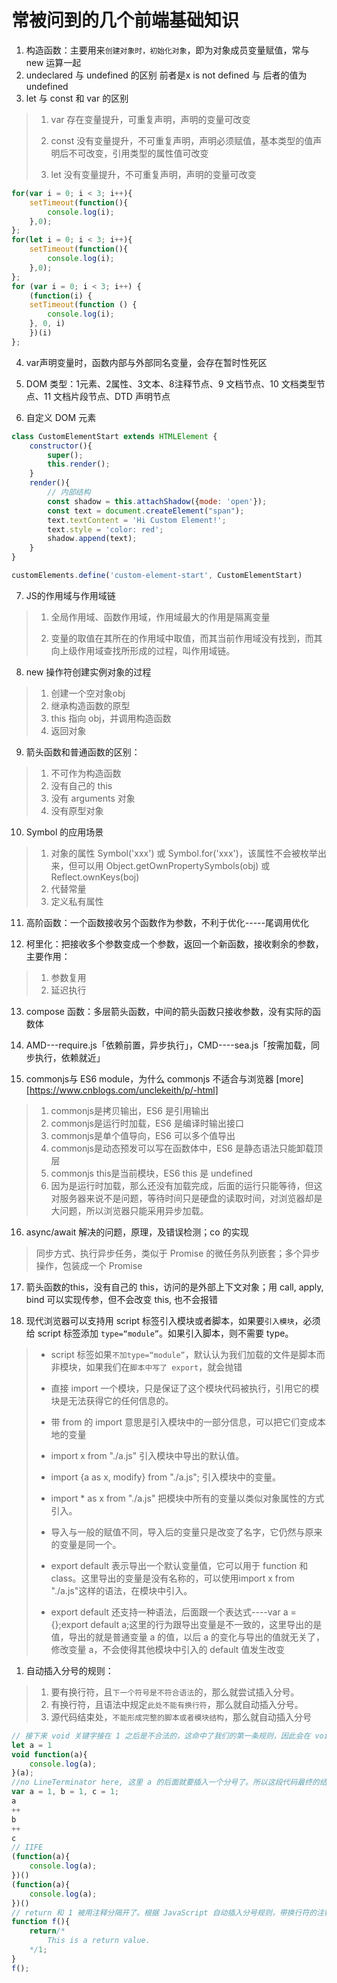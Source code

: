 # 常被问到的几个前端基础知识

1. 构造函数：主要用来`创建对象时，初始化对象`，即为对象成员变量赋值，常与 new 运算一起
2. undeclared 与 undefined 的区别
  前者是x is  not defined 与 后者的值为undefined
3. let 与 const 和 var 的区别

>1. var 存在变量提升，可重复声明，声明的变量可改变
>
>2. const 没有变量提升，不可重复声明，声明必须赋值，基本类型的值声明后不可改变，引用类型的属性值可改变
>
>3. let 没有变量提升，不可重复声明，声明的变量可改变


```javascript
for(var i = 0; i < 3; i++){
    setTimeout(function(){
        console.log(i);
    },0);
};
for(let i = 0; i < 3; i++){
    setTimeout(function(){
        console.log(i);
    },0);
};
for (var i = 0; i < 3; i++) {
    (function(i) {
    setTimeout(function () {
        console.log(i);
    }, 0, i)
    })(i)
};
```

4. var声明变量时，函数内部与外部同名变量，会存在暂时性死区

5. DOM 类型：1元素、2属性、3文本、8注释节点、9 文档节点、10 文档类型节点、11 文档片段节点、DTD 声明节点

6. 自定义 DOM 元素

```js
class CustomElementStart extends HTMLElement {
    constructor(){
        super();
        this.render();
    }
    render(){
        // 内部结构
        const shadow = this.attachShadow({mode: 'open'});
        const text = document.createElement("span");
        text.textContent = 'Hi Custom Element!';
        text.style = 'color: red';
        shadow.append(text);
    }
}

customElements.define('custom-element-start', CustomElementStart)
```

7. JS的作用域与作用域链

>1. 全局作用域、函数作用域，作用域最大的作用是隔离变量
>
>2. 变量的取值在其所在的作用域中取值，而其当前作用域没有找到，而其向上级作用域查找所形成的过程，叫作用域链。

8. new 操作符创建实例对象的过程

>1. 创建一个空对象obj
>2. 继承构造函数的原型
>3. this 指向 obj，并调用构造函数
>4. 返回对象

9. 箭头函数和普通函数的区别：

>1. 不可作为构造函数
>2. 没有自己的 this
>3. 没有 arguments 对象
>4. 没有原型对象

10. Symbol 的应用场景

>1. 对象的属性 Symbol('xxx') 或 Symbol.for('xxx')，该属性不会被枚举出来，但可以用 Object.getOwnPropertySymbols(obj) 或 Reflect.ownKeys(boj)
>2. 代替常量
>3. 定义私有属性

11. 高阶函数：一个函数接收另个函数作为参数，不利于优化-----尾调用优化

12. 柯里化：把接收多个参数变成一个参数，返回一个新函数，接收剩余的参数，主要作用：

>1. 参数复用
>2. 延迟执行

13. compose 函数：多层箭头函数，中间的箭头函数只接收参数，没有实际的函数体

14. AMD---require.js「依赖前置，异步执行」，CMD----sea.js「按需加载，同步执行，依赖就近」

15. commonjs与 ES6 module，为什么 commonjs 不适合与浏览器 [more][https://www.cnblogs.com/unclekeith/p/-html]

>1. commonjs是拷贝输出，ES6 是引用输出
>2. commonjs是运行时加载，ES6 是编译时输出接口
>3. commonjs是单个值导向，ES6 可以多个值导出
>4. commonjs是动态预发可以写在函数体中，ES6 是静态语法只能卸载顶层
>5. commonjs this是当前模块，ES6 this 是 undefined
>6. 因为是运行时加载，那么还没有加载完成，后面的运行只能等待，但这对服务器来说不是问题，等待时间只是硬盘的读取时间，对浏览器却是大问题，所以浏览器只能采用异步加载。

16. async/await 解决的问题，原理，及错误检测；co 的实现

> 同步方式、执行异步任务，类似于 Promise 的微任务队列嵌套；多个异步操作，包装成一个 Promise

17. 箭头函数的this，没有自己的 this，访问的是外部上下文对象；用 call, apply, bind 可以实现传参，但不会改变 this, 也不会报错

18. 现代浏览器可以支持用 script 标签引入模块或者脚本，如果要`引入模块`，必须给 script 标签添加 `type=“module”`。如果引入脚本，则不需要 type。

>- script 标签如果`不加type=“module”`，默认认为我们加载的文件是脚本而非模块，如果我们在`脚本中写了 export`，就会抛错
>
>- 直接 import 一个模块，只是保证了这个模块代码被执行，引用它的模块是无法获得它的任何信息的。
>
>- 带 from 的 import 意思是引入模块中的一部分信息，可以把它们变成本地的变量
>
>- import x from "./a.js" 引入模块中导出的默认值。
>
>- import {a as x, modify} from "./a.js"; 引入模块中的变量。
>
>- import * as x from "./a.js" 把模块中所有的变量以类似对象属性的方式引入。
>
>- 导入与一般的赋值不同，导入后的变量只是改变了名字，它仍然与原来的变量是同一个。
>
>- export default 表示导出一个默认变量值，它可以用于 function 和 class。这里导出的变量是没有名称的，可以使用import x from "./a.js"这样的语法，在模块中引入。
>
>- export default 还支持一种语法，后面跟一个表达式----var a = {};export default a;这里的行为跟导出变量是不一致的，这里导出的是值，导出的就是普通变量 a 的值，以后 a 的变化与导出的值就无关了，修改变量 a，不会使得其他模块中引入的 default 值发生改变

1.  自动插入分号的规则：

>1. 要有换行符，且`下一个符号是不符合语法`的，那么就尝试插入分号。
>2. 有换行符，且语法中规定`此处不能有换行符`，那么就自动插入分号。
>3. 源代码结束处，`不能形成完整的脚本或者模块结构`，那么就自动插入分号

```javascript
// 接下来 void 关键字接在 1 之后是不合法的，这命中了我们的第一条规则，因此会在 void 前插入分号----规则 1
let a = 1
void function(a){
    console.log(a);
}(a);
//no LineTerminator here, 这里 a 的后面就要插入一个分号了。所以这段代码最终的结果，b 和 c 都变成了 2，而 a 还是 1。
var a = 1, b = 1, c = 1;
a
++
b
++
c
// IIFE
(function(a){
    console.log(a);
})()
(function(a){
    console.log(a);
})()
// return 和 1 被用注释分隔开了。根据 JavaScript 自动插入分号规则，带换行符的注释也被认为是有换行符，而恰好的是，return 也有[no LineTerminator here]规则的要求。所以这里会自动插入分号，f 执行的返回值是 undefined。
function f(){
    return/*
        This is a return value.
    */1;
}
f();
```
